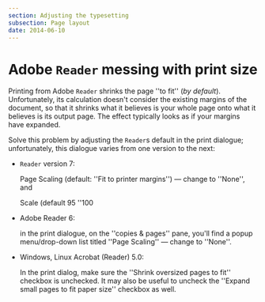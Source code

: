 ```yaml
---
section: Adjusting the typesetting
subsection: Page layout
date: 2014-06-10
---
```


# Adobe `Reader` messing with print size

Printing from Adobe `Reader` shrinks the page ''to fit''
(_by default_).  Unfortunately, its calculation doesn't consider
the existing margins of the document, so that it shrinks what it
believes is your whole page onto what it believes is its output page.
The effect typically looks as if your margins have expanded.

Solve this problem by adjusting the `Reader`s default in the
print dialogue; unfortunately, this dialogue varies from one version
to the next:
  

-  `Reader` version 7:

     Page Scaling (default: ''Fit to printer margins'')&nbsp;&mdash; change to
     ''None'', and

     Scale (default 95
     ''100
-   Adobe Reader 6:

    in the print dialogue, on the ''copies & pages'' pane, you'll find a
    popup menu/drop-down list titled ''Page Scaling''&nbsp;&mdash; change to ''None''.
-  Windows, Linux Acrobat (Reader) 5.0:

    In the print dialog, make sure the ''Shrink oversized pages to fit''
    checkbox is unchecked.  It may also be useful to uncheck the
    ''Expand small pages to fit paper size'' checkbox as well.

